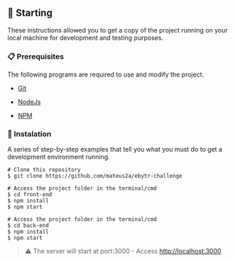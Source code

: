 ## 🚀 Starting

These instructions allowed you to get a copy of the project running on your local machine for development and testing purposes.

### 📋 Prerequisites

The following programs are required to use and modify the project.

- [Git](https://git-scm.com/)

- [NodeJs](https://nodejs.org/en/)

- [NPM](https://nodejs.org/en/)

### 🔧 Instalation

A series of step-by-step examples that tell you what you must do to get a development environment running.

```
# Clone this repository
$ git clone https://github.com/mateus2a/ebytr-challenge
  
# Access the project folder in the terminal/cmd
$ cd front-end
$ npm install
$ npm start

# Access the project folder in the terminal/cmd
$ cd back-end
$ npm install
$ npm start
```
> ⚠️ The server will start at port:3000 - Access <http://localhost:3000>